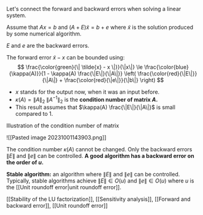 Let's connect the forward and backward errors when solving a linear system.

Assume that $Ax = b$ and $(A + E) \tilde{x} = b + e$ where $\tilde{x}$ is the solution produced by some numerical algorithm. 

$E$ and $e$ are the backward errors.

The forward error $\tilde{x} - x$ can be bounded using:
$$
\frac{\color{green}{\| \tilde{x} - x \|}}{\|x\|} \le
\frac{\color{blue}{\kappa(A)}}{1 - \kappa(A) \frac{\|E\|}{\|A\|}}
\left( \frac{\color{red}{\|E\|}}{\|A\|} + \frac{\color{red}{\|e\|}}{\|b\|} \right)
$$
- $x$ stands for the output now, when it was an input before.
- $\kappa(A) = \| A \|_2 \; \| A^{-1} \|_2$ is the **condition number of matrix $A$.**
- This result assumes that $\kappa(A) \frac{\|E\|}{\|A\|}$ is small compared to 1.

Illustration of the condition number of matrix

![[Pasted image 20231001143903.png]]

The condition number $\kappa(A)$ cannot be changed. Only the backward errors $\|E\|$ and $\|e\|$ can be controlled. **A good algorithm has a backward error on the order of $u$.**

**Stable algorithm:** an algorithm where $\|E\|$ and $\|e\|$ can be controlled. Typically, stable algorithms achieve $\|E\| \in O(u)$ and $\|e\| \in O(u)$ where $u$ is the [[Unit roundoff error|unit roundoff error]].

[[Stability of the LU factorization]], [[Sensitivity analysis]], [[Forward and backward error]], [[Unit roundoff error]]